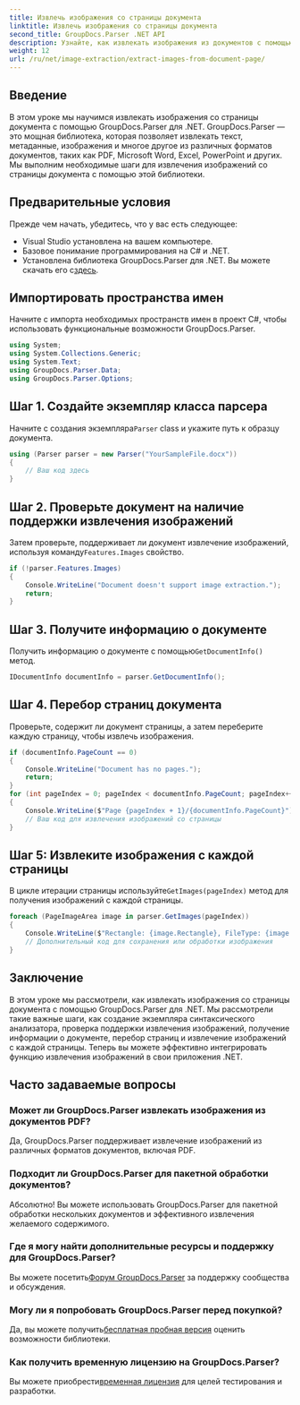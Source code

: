 ```yaml
---
title: Извлечь изображения со страницы документа
linktitle: Извлечь изображения со страницы документа
second_title: GroupDocs.Parser .NET API
description: Узнайте, как извлекать изображения из документов с помощью GroupDocs.Parser для .NET. Расширьте свои возможности обработки документов.
weight: 12
url: /ru/net/image-extraction/extract-images-from-document-page/
---
```

## Введение
В этом уроке мы научимся извлекать изображения со страницы документа с помощью GroupDocs.Parser для .NET. GroupDocs.Parser — это мощная библиотека, которая позволяет извлекать текст, метаданные, изображения и многое другое из различных форматов документов, таких как PDF, Microsoft Word, Excel, PowerPoint и других. Мы выполним необходимые шаги для извлечения изображений со страницы документа с помощью этой библиотеки.
## Предварительные условия
Прежде чем начать, убедитесь, что у вас есть следующее:
- Visual Studio установлена на вашем компьютере.
- Базовое понимание программирования на C# и .NET.
- Установлена библиотека GroupDocs.Parser для .NET. Вы можете скачать его с[здесь](https://releases.groupdocs.com/parser/net/).

## Импортировать пространства имен
Начните с импорта необходимых пространств имен в проект C#, чтобы использовать функциональные возможности GroupDocs.Parser.
```csharp
using System;
using System.Collections.Generic;
using System.Text;
using GroupDocs.Parser.Data;
using GroupDocs.Parser.Options;
```
## Шаг 1. Создайте экземпляр класса парсера
 Начните с создания экземпляра`Parser` class и укажите путь к образцу документа.
```csharp
using (Parser parser = new Parser("YourSampleFile.docx"))
{
    // Ваш код здесь
}
```
## Шаг 2. Проверьте документ на наличие поддержки извлечения изображений
 Затем проверьте, поддерживает ли документ извлечение изображений, используя команду`Features.Images` свойство.
```csharp
if (!parser.Features.Images)
{
    Console.WriteLine("Document doesn't support image extraction.");
    return;
}
```
## Шаг 3. Получите информацию о документе
 Получить информацию о документе с помощью`GetDocumentInfo()` метод.
```csharp
IDocumentInfo documentInfo = parser.GetDocumentInfo();
```
## Шаг 4. Перебор страниц документа
Проверьте, содержит ли документ страницы, а затем переберите каждую страницу, чтобы извлечь изображения.
```csharp
if (documentInfo.PageCount == 0)
{
    Console.WriteLine("Document has no pages.");
    return;
}
for (int pageIndex = 0; pageIndex < documentInfo.PageCount; pageIndex++)
{
    Console.WriteLine($"Page {pageIndex + 1}/{documentInfo.PageCount}");
    // Ваш код для извлечения изображений со страницы
}
```
## Шаг 5: Извлеките изображения с каждой страницы
 В цикле итерации страницы используйте`GetImages(pageIndex)` метод для получения изображений с каждой страницы.
```csharp
foreach (PageImageArea image in parser.GetImages(pageIndex))
{
    Console.WriteLine($"Rectangle: {image.Rectangle}, FileType: {image.FileType}");
    // Дополнительный код для сохранения или обработки изображения
}
```

## Заключение
В этом уроке мы рассмотрели, как извлекать изображения со страницы документа с помощью GroupDocs.Parser для .NET. Мы рассмотрели такие важные шаги, как создание экземпляра синтаксического анализатора, проверка поддержки извлечения изображений, получение информации о документе, перебор страниц и извлечение изображений с каждой страницы. Теперь вы можете эффективно интегрировать функцию извлечения изображений в свои приложения .NET.

## Часто задаваемые вопросы
### Может ли GroupDocs.Parser извлекать изображения из документов PDF?
Да, GroupDocs.Parser поддерживает извлечение изображений из различных форматов документов, включая PDF.
### Подходит ли GroupDocs.Parser для пакетной обработки документов?
Абсолютно! Вы можете использовать GroupDocs.Parser для пакетной обработки нескольких документов и эффективного извлечения желаемого содержимого.
### Где я могу найти дополнительные ресурсы и поддержку для GroupDocs.Parser?
 Вы можете посетить[Форум GroupDocs.Parser](https://forum.groupdocs.com/c/parser/17) за поддержку сообщества и обсуждения.
### Могу ли я попробовать GroupDocs.Parser перед покупкой?
 Да, вы можете получить[бесплатная пробная версия](https://releases.groupdocs.com/) оценить возможности библиотеки.
### Как получить временную лицензию на GroupDocs.Parser?
 Вы можете приобрести[временная лицензия](https://purchase.groupdocs.com/temporary-license/) для целей тестирования и разработки.